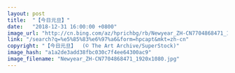 ```yaml
---
layout: post
title:  "【今日元旦】"
date:   "2018-12-31 16:00:00 +0800"
image_url: "http://cn.bing.com/az/hprichbg/rb/Newyear_ZH-CN7704868471_1920x1080.jpg"
link: "/search?q=%e5%85%83%e6%97%a6&form=hpcapt&mkt=zh-cn"
copyright: "【今日元旦】  (© The Art Archive/SuperStock)"
image_hash: "a1a2de3add38fbc030c7f4ee64300ac9"
image_filename: "Newyear_ZH-CN7704868471_1920x1080.jpg"
---
```

